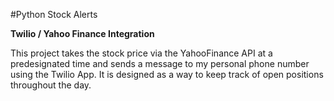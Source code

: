 #Python Stock Alerts


**Twilio / Yahoo Finance Integration**

This project takes the stock price via the YahooFinance API at a predesignated time and sends a message to my personal phone number using the Twilio App. It is designed as a way to keep track of open positions throughout the day.
